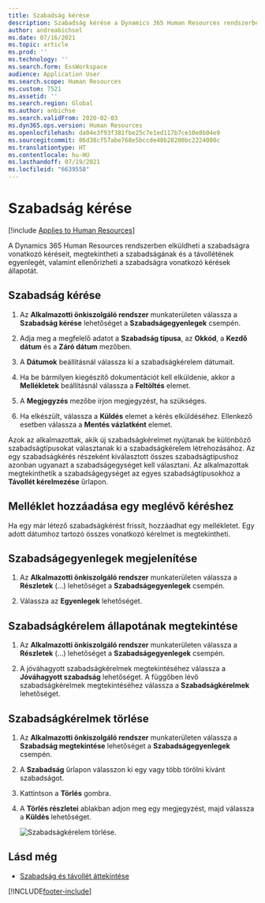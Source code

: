 ```yaml
---
title: Szabadság kérése
description: Szabadság kérése a Dynamics 365 Human Resources rendszerben.
author: andreabichsel
ms.date: 07/16/2021
ms.topic: article
ms.prod: ''
ms.technology: ''
ms.search.form: EssWorkspace
audience: Application User
ms.search.scope: Human Resources
ms.custom: 7521
ms.assetid: ''
ms.search.region: Global
ms.author: anbichse
ms.search.validFrom: 2020-02-03
ms.dyn365.ops.version: Human Resources
ms.openlocfilehash: da04e3f93f381fbe25c7e1ed117b7ce10e8b04e9
ms.sourcegitcommit: 86d38cf57abe768e5bccde48b28280bc2224080c
ms.translationtype: HT
ms.contentlocale: hu-HU
ms.lasthandoff: 07/19/2021
ms.locfileid: "6639558"
---
```

# <a name="request-time-off"></a>Szabadság kérése

[!include [Applies to Human Resources](../includes/applies-to-hr.md)]

A Dynamics 365 Human Resources rendszerben elküldheti a szabadságra vonatkozó kéréseit, megtekintheti a szabadságának és a távollétének egyenlegét, valamint ellenőrizheti a szabadságra vonatkozó kérések állapotát.

## <a name="request-time-off"></a>Szabadság kérése

1. Az **Alkalmazotti önkiszolgáló rendszer** munkaterületen válassza a **Szabadság kérése** lehetőséget a **Szabadságegyenlegek** csempén.

2. Adja meg a megfelelő adatot a **Szabadság típusa**, az **Okkód**, a **Kezdő dátum** és a **Záró dátum** mezőben.

3. A **Dátumok** beállításnál válassza ki a szabadságkérelem dátumait.

4. Ha be bármilyen kiegészítő dokumentációt kell elküldenie, akkor a **Mellékletek** beállításnál válassza a **Feltöltés** elemet.

5. A **Megjegyzés** mezőbe írjon megjegyzést, ha szükséges.

6. Ha elkészült, válassza a **Küldés** elemet a kérés elküldéséhez. Ellenkező esetben válassza a **Mentés vázlatként** elemet.

Azok az alkalmazottak, akik új szabadságkérelmet nyújtanak be különböző szabadságtípusokat választanak ki a szabadságkérelem létrehozásához. Az egy szabadságkérés részeként kiválasztott összes szabadságtípushoz azonban ugyanazt a szabadságegységet kell választani. Az alkalmazottak megtekinthetik a szabadságegységet az egyes szabadságtípusokhoz a **Távollét kérelmezése** űrlapon.

## <a name="add-an-attachment-to-an-existing-request"></a>Melléklet hozzáadása egy meglévő kéréshez

Ha egy már létező szabadságkérést frissít, hozzáadhat egy mellékletet. Egy adott dátumhoz tartozó összes vonatkozó kérelmet is megtekintheti.

## <a name="view-leave-balances"></a>Szabadságegyenlegek megjelenítése

1. Az **Alkalmazotti önkiszolgáló rendszer** munkaterületen válassza a **Részletek** (...) lehetőséget a **Szabadságegyenlegek** csempén.

2. Válassza az **Egyenlegek** lehetőséget.

## <a name="view-leave-request-status"></a>Szabadságkérelem állapotának megtekintése

1. Az **Alkalmazotti önkiszolgáló rendszer** munkaterületen válassza a **Részletek** (...) lehetőséget a **Szabadságegyenlegek** csempén.

2. A jóváhagyott szabadságkérelmek megtekintéséhez válassza a **Jóváhagyott szabadság** lehetőséget. A függőben lévő szabadságkérelmek megtekintéséhez válassza a **Szabadságkérelmek** lehetőséget.

## <a name="cancel-time-off-requests"></a>Szabadságkérelmek törlése

1. Az **Alkalmazotti önkiszolgáló rendszer** munkaterületen válassza a **Szabadság megtekintése** lehetőséget a **Szabadságegyenlegek** csempén.

2. A **Szabadság** űrlapon válasszon ki egy vagy több törölni kívánt szabadságot.

3. Kattintson a **Törlés** gombra.

4. A **Törlés részletei** ablakban adjon meg egy megjegyzést, majd válassza a **Küldés** lehetőséget.

   ![Szabadságkérelem törlése.](media/hr-leave-and-absence-cancel.png)

## <a name="see-also"></a>Lásd még

- [Szabadság és távollét áttekintése](hr-leave-and-absence-overview.md)


[!INCLUDE[footer-include](../includes/footer-banner.md)]
